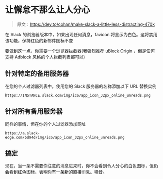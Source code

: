 # 让懈怠不那么让人分心

> 原文：<https://dev.to/cohan/make-slack-a-little-less-distracting-470k>

在 Slack 的浏览器版本中，如果出现任何消息，favicon 将显示为白色。这将禁用该功能，保持红色的新邮件图标不变

要做到这一点，你需要一个浏览器拦截器(我强烈推荐 [uBlock Origin](https://getublock.com/) ，但是任何支持 Adblock 风格的个人拦截列表都可以)

## 针对特定的备用服务器

在您的个人过滤器列表中，使用您的 Slack 服务器的名称添加以下 URL 替换实例

`https://INSTANCE.slack.com/img/ico/app_icon_32px_online_unreads.png`

## 针对所有备用服务器

同样的事情，但在你的个人过滤器添加网址

`https://a.slack-edge.com/5d94d/img/ico/app_icon_32px_online_unreads.png`

## 搞定

现在，当一条不需要你注意的消息进来时，你不会看到令人分心的白色图标，但仍会看到红色图标，表明你有一条新的直接消息。噪音。
